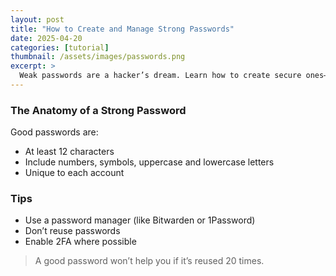 ```yaml
---
layout: post
title: "How to Create and Manage Strong Passwords"
date: 2025-04-20
categories: [tutorial]
thumbnail: /assets/images/passwords.png
excerpt: >
  Weak passwords are a hacker’s dream. Learn how to create secure ones—and remember them—with these practical strategies.
---
```


### The Anatomy of a Strong Password

Good passwords are:

- At least 12 characters
- Include numbers, symbols, uppercase and lowercase letters
- Unique to each account

### Tips

- Use a password manager (like Bitwarden or 1Password)
- Don’t reuse passwords
- Enable 2FA where possible

> A good password won’t help you if it’s reused 20 times.

